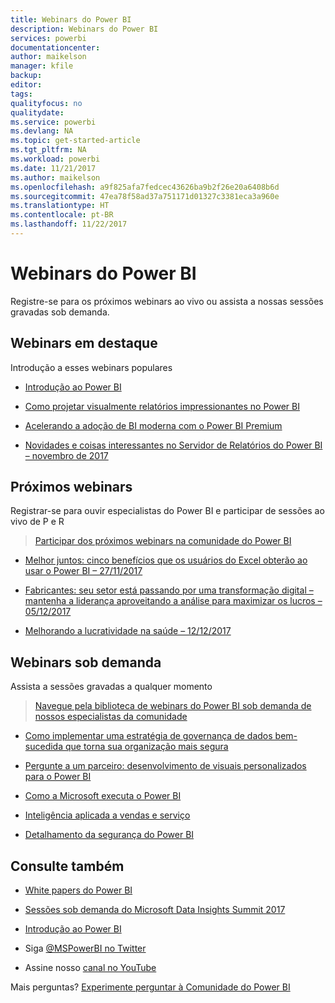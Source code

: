 ```yaml
---
title: Webinars do Power BI
description: Webinars do Power BI
services: powerbi
documentationcenter: 
author: maikelson
manager: kfile
backup: 
editor: 
tags: 
qualityfocus: no
qualitydate: 
ms.service: powerbi
ms.devlang: NA
ms.topic: get-started-article
ms.tgt_pltfrm: NA
ms.workload: powerbi
ms.date: 11/21/2017
ms.author: maikelson
ms.openlocfilehash: a9f825afa7fedcec43626ba9b2f26e20a6408b6d
ms.sourcegitcommit: 47ea78f58ad37a751171d01327c3381eca3a960e
ms.translationtype: HT
ms.contentlocale: pt-BR
ms.lasthandoff: 11/22/2017
---
```

# <a name="power-bi-webinars"></a>Webinars do Power BI

Registre-se para os próximos webinars ao vivo ou assista a nossas sessões gravadas sob demanda.

## <a name="featured-webinars"></a>Webinars em destaque

Introdução a esses webinars populares

- [Introdução ao Power BI](https://info.microsoft.com/getting-started-with-power-bi-ondemand.html?Is=Website)

- [Como projetar visualmente relatórios impressionantes no Power BI](https://community.powerbi.com/t5/Webinars-and-Video-Gallery/5-3-17-Webinar-How-to-Design-Visually-Stunning-Power-BI-Reports/m-p/168204?Is=Website)

- [Acelerando a adoção de BI moderna com o Power BI Premium](https://info.microsoft.com/powerbi-premium-webinar-ondemand.html?Is=Website)

- [Novidades e coisas interessantes no Servidor de Relatórios do Power BI – novembro de 2017](https://info.microsoft.com/whats-new-powerbi-report-server.html?Is=Website)


## <a name="upcoming-webinars"></a>Próximos webinars

Registrar-se para ouvir especialistas do Power BI e participar de sessões ao vivo de P e R

>[Participar dos próximos webinars na comunidade do Power BI](https://community.powerbi.com/t5/Webinars-and-Video-Gallery/bd-p/VideoTipsTricks?filter=webinars&featured=yes&Is=Website)

- [Melhor juntos: cinco benefícios que os usuários do Excel obterão ao usar o Power BI – 27/11/2017](https://info.microsoft.com/excel-powerbi-better-together.html?Is=Website)

- [Fabricantes: seu setor está passando por uma transformação digital – mantenha a liderança aproveitando a análise para maximizar os lucros – 05/12/2017](https://info.microsoft.com/digital-transformation-in-manufacturing.html?Is=Website)

- [Melhorando a lucratividade na saúde – 12/12/2017](https://info.microsoft.com/improving-profitability-in-healthcare.html?Is=Website)

## <a name="on-demand-webinars"></a>Webinars sob demanda

Assista a sessões gravadas a qualquer momento

>[Navegue pela biblioteca de webinars do Power BI sob demanda de nossos especialistas da comunidade](https://community.powerbi.com/t5/Webinars-and-Video-Gallery/bd-p/VideoTipsTricks?filter=webinars&featured=yes&Is=Website)

- [Como implementar uma estratégia de governança de dados bem-sucedida que torna sua organização mais segura](https://info.microsoft.com/powerbi-data-governance-strategy-ondemand.html?Is=Website)

- [Pergunte a um parceiro: desenvolvimento de visuais personalizados para o Power BI](https://community.powerbi.com/t5/Webinars-and-Video-Gallery/Ask-a-Partner-Developing-Custom-Visuals-for-Power-BI/m-p/150368?Is=Website)

- [Como a Microsoft executa o Power BI](https://info.microsoft.com/US-PowerBI-WBNR-FY17-11Nov-29-BIATMIcrosoft274828_01Registration-ForminBody.html?Is=Website)

- [Inteligência aplicada a vendas e serviço](https://info.microsoft.com/applied-intelligence-for-sales-service.html?Is=Website)

- [Detalhamento da segurança do Power BI](https://community.powerbi.com/t5/Webinars-and-Video-Gallery/5-23-2017-Power-BI-security-deep-dive-by-Kasper-de-Jonge/m-p/161476?Is=Website)

## <a name="see-also"></a>Consulte também

- [White papers do Power BI](whitepapers.md)

- [Sessões sob demanda do Microsoft Data Insights Summit 2017](https://community.powerbi.com/t5/Data-Insights-Summit-2017-On/bd-p/DataInsightsSummit2017OnDemand?Is=Website)

- [Introdução ao Power BI](service-get-started.md)

- Siga [@MSPowerBI no Twitter](https://twitter.com/mspowerbi)

- Assine nosso [canal no YouTube](https://www.youtube.com/mspowerbi)

Mais perguntas? [Experimente perguntar à Comunidade do Power BI](https://community.powerbi.com/)
